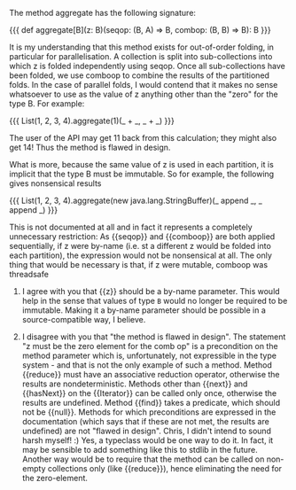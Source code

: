 The method aggregate has the following signature:

{{{
def aggregate[B](z: B)(seqop: (B, A) => B, combop: (B, B) => B): B
}}}

It is my understanding that this method exists for out-of-order folding, in particular for parallelisation. A collection is split into sub-collections into which z is folded independently using seqop. Once all sub-collections have been folded, we use comboop to combine the results of the partitioned folds. In the case of parallel folds, I would contend that it makes no sense whatsoever to use as the value of z anything other than the "zero" for the type B. For example:

{{{
   List(1, 2, 3, 4).aggregate(1)(_ + _, _ + _)
}}}

The user of the API may get 11 back from this calculation; they might also get 14! Thus the method is flawed in design.

What is more, because the same value of z is used in each partition, it is implicit that the type B must be immutable. So for example, the following gives nonsensical results

{{{
   List(1, 2, 3, 4).aggregate(new java.lang.StringBuffer)(_ append _, _ append _)
}}}

This is not documented at all and in fact it represents a completely unnecessary restriction: As {{seqop}} and {{comboop}} are both applied sequentially, if z were by-name (i.e. st a different z would be folded into each partition), the expression would not be nonsensical at all. The only thing that would be necessary is that, if z were mutable, comboop was threadsafe
1) I agree with you that {{z}} should be a by-name parameter. This would help in the sense that values of type `B` would no longer be required to be immutable. Making it a by-name parameter should be possible in a source-compatible way, I believe.

2) I disagree with you that "the method is flawed in design". The statement "z must be the zero element for the comb op" is a precondition on the method parameter which is, unfortunately, not expressible in the type system - and that is not the only example of such a method. Method {{reduce}} must have an associative reduction operator, otherwise the results are nondeterministic. Methods other than {{next}} and {{hasNext}} on the {{Iterator}} can be called only once, otherwise the results are undefined. Method {{find}} takes a predicate, which should not be {{null}}.
Methods for which preconditions are expressed in the documentation (which says that if these are not met, the results are undefined) are not "flawed in design".
Chris, I didn't intend to sound harsh myself! :)
Yes, a typeclass would be one way to do it. In fact, it may be sensible to add something like this to stdlib in the future.
Another way would be to require that the method can be called on non-empty collections only (like {{reduce}}), hence eliminating the need for the zero-element.
